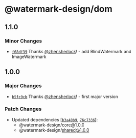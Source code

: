 # @watermark-design/dom

## 1.1.0

### Minor Changes

- [`f68df39`](https://github.com/watermark-design/watermark/commit/f68df39f72537a5c837b20a09cb3809acf569b52) Thanks [@zhensherlock](https://github.com/zhensherlock)! - add BlindWatermark and ImageWatermark

## 1.0.0

### Major Changes

- [`b5fc9cb`](https://github.com/watermark-design/watermark/commit/b5fc9cb7914fd4c4aabc3fe0b4c4688ddfd604ac) Thanks [@zhensherlock](https://github.com/zhensherlock)! - first major version

### Patch Changes

- Updated dependencies [[`b3a40b9`](https://github.com/watermark-design/watermark/commit/b3a40b9d7c929896053b87e1d061b826993a8271), [`76c7336`](https://github.com/watermark-design/watermark/commit/76c733646c98dc29cf5b540778c00ae413a457b5)]:
  - @watermark-design/core@1.0.0
  - @watermark-design/shared@1.0.0
